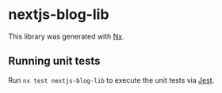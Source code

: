 # nextjs-blog-lib

This library was generated with [Nx](https://nx.dev).

## Running unit tests

Run `nx test nextjs-blog-lib` to execute the unit tests via [Jest](https://jestjs.io).

